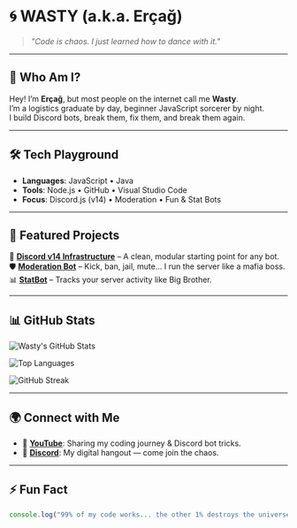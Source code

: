 # 🌀 WASTY (a.k.a. Erçağ)

> *"Code is chaos. I just learned how to dance with it."*

---

## 💫 Who Am I?
Hey! I’m **Erçağ**, but most people on the internet call me **Wasty**.  
I’m a logistics graduate by day, beginner JavaScript sorcerer by night.  
I build Discord bots, break them, fix them, and break them again.  

---

## 🛠 Tech Playground
- **Languages**: JavaScript • Java
- **Tools**: Node.js • GitHub • Visual Studio Code
- **Focus**: Discord.js (v14) • Moderation • Fun & Stat Bots

---

## 📌 Featured Projects
🚀 **[Discord v14 Infrastructure](https://github.com/wastydev/V14-Discord-Altyapi)** – A clean, modular starting point for any bot.  
🛡 **[Moderation Bot](#)** – Kick, ban, jail, mute… I run the server like a mafia boss.  
📊 **[StatBot](https://github.com/wastydev/v14-statbot)** – Tracks your server activity like Big Brother.  

---

## 📊 GitHub Stats

![Wasty's GitHub Stats](https://github-readme-stats.vercel.app/api?username=wastydev&show_icons=true&theme=tokyonight&hide_border=true&count_private=true)  

![Top Languages](https://github-readme-stats.vercel.app/api/top-langs/?username=wastydev&layout=compact&theme=tokyonight&hide_border=true)  

![GitHub Streak](https://streak-stats.demolab.com?user=wastydev&theme=tokyonight&hide_border=true)  

---

## 🌍 Connect with Me
- 🎥 **[YouTube](https://youtube.com/wasty)**: Sharing my coding journey & Discord bot tricks.  
- 💬 **[Discord](https://discord.gg/gbxCsRFR9x)**: My digital hangout — come join the chaos.  

---

## ⚡ Fun Fact
```js
console.log("99% of my code works... the other 1% destroys the universe.");
